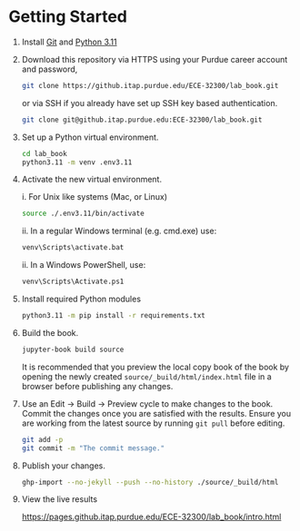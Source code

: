 # Getting Started

1. Install [Git](https://github.com/git-guides/install-git) and [Python
3.11](https://www.python.org/)

2. Download this repository via HTTPS using your Purdue career account and password,

   ```sh
   git clone https://github.itap.purdue.edu/ECE-32300/lab_book.git
   ```
   or via SSH if you already have set up SSH key based authentication.

   ```sh
   git clone git@github.itap.purdue.edu:ECE-32300/lab_book.git
   ```

3. Set up a Python virtual environment.

   ```sh
   cd lab_book
   python3.11 -m venv .env3.11
   ```

4. Activate the new virtual environment.

   i. For Unix like systems (Mac, or Linux)
   ```sh
   source ./.env3.11/bin/activate
   ```
   ii. In a regular Windows terminal (e.g. cmd.exe) use:
   ```sh
   venv\Scripts\activate.bat
   ```
   ii. In a Windows PowerShell, use:
   ```sh
   venv\Scripts\Activate.ps1
   ```

5. Install required Python modules

   ```sh
   python3.11 -m pip install -r requirements.txt
   ```

6. Build the book.

   ```sh
   jupyter-book build source
   ```

   It is recommended that you preview the local copy book of the book by opening
   the newly created `source/_build/html/index.html` file in a browser before
   publishing any changes.

7. Use an Edit -> Build -> Preview cycle to make changes to the book. Commit the
changes once you are satisfied with the results.  Ensure you are working from
the latest source by running `git pull` before editing.

   ```sh
   git add -p
   git commit -m "The commit message."
   ```

8. Publish your changes.

   ```sh
   ghp-import --no-jekyll --push --no-history ./source/_build/html
   ```

9. View the live results

   https://pages.github.itap.purdue.edu/ECE-32300/lab_book/intro.html